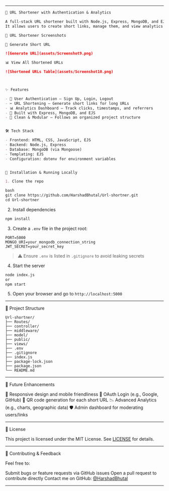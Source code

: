 
---

````markdown
🔗 URL Shortener with Authentication & Analytics

A full-stack URL shortener built with Node.js, Express, MongoDB, and EJS.  
It allows users to create short links, manage them, and view analytics after logging in.

🔗 URL Shortener Screenshots

📸 Generate Short URL

![Generate URL](assets/Screenshot9.png)

📊 View All Shortened URLs

![Shortened URLs Table](assets/Screenshot10.png)



✨ Features

- 🔐 User Authentication — Sign Up, Login, Logout  
- ✂️ URL Shortening — Generate short links for long URLs  
- 📊 Analytics Dashboard — Track clicks, timestamps, and referrers  
- 🧠 Built with Express, MongoDB, and EJS  
- 🔄 Clean & Modular — Follows an organized project structure


🛠 Tech Stack

- Frontend: HTML, CSS, JavaScript, EJS  
- Backend: Node.js, Express  
- Database: MongoDB (via Mongoose)  
- Templating: EJS  
- Configuration: dotenv for environment variables  


🚀 Installation & Running Locally

1. Clone the repo

bash
git clone https://github.com/HarshadBhutal/Url-shortner.git
cd Url-shortner
````

2. Install dependencies

```bash
npm install
```

3. Create a `.env` file in the project root:

```env
PORT=5000
MONGO_URI=your_mongodb_connection_string
JWT_SECRET=your_secret_key
```

> ⚠️ Ensure `.env` is listed in `.gitignore` to avoid leaking secrets

4. Start the server

```bash
node index.js
or
npm start
```

5. Open your browser and go to `http://localhost:5000`

---

📁 Project Structure

```
Url-shortner/
├── Routes/
├── controller/
├── middleware/
├── model/
├── public/
├── views/
├── .env
├── .gitignore
├── index.js
├── package-lock.json
├── package.json
└── README.md

```

---

🧪 Future Enhancements

  📱 Responsive design and mobile friendliness
  🔐 OAuth Login (e.g., Google, GitHub)
  🧾 QR code generation for each short URL
  📉 Advanced Analytics (e.g., charts, geographic data)
  🛡️ Admin dashboard for moderating users/links

---

📄 License

This project is licensed under the MIT License.
See [LICENSE](LICENSE) for details.

---

🙌 Contributing & Feedback

Feel free to:

 Submit bugs or feature requests via GitHub issues
 Open a pull request to contribute directly
 Contact me on GitHub: [@HarshadBhutal](https://github.com/HarshadBhutal)

---

```


